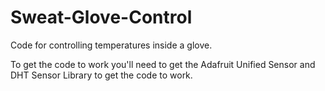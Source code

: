 # Sweat-Glove-Control
Code for controlling temperatures inside a glove.

To get the code to work you'll need to get the Adafruit Unified Sensor and DHT Sensor Library to get the code to work.